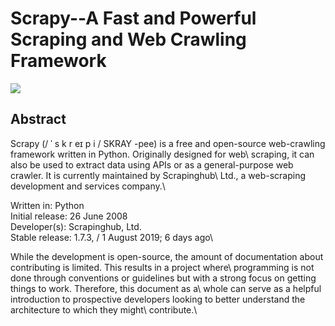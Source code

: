 # Scrapy--A Fast and Powerful Scraping and Web Crawling Framework

![](https://s2.ax1x.com/2019/10/01/uUDwhF.jpg)

## Abstract

Scrapy (/ ˈ s k r eɪ p i / SKRAY -pee) is a free and open-source web-crawling framework written in Python. Originally designed for web\ scraping, it can also be used to extract data using APIs or as a general-purpose web crawler. It is currently maintained by Scrapinghub\ Ltd., a web-scraping development and services company.\

Written in: Python\
Initial release: 26 June 2008\
Developer(s): Scrapinghub, Ltd.\
Stable release: 1.7.3, / 1 August 2019; 6 days ago\

While the development is open-source, the amount of documentation about contributing is limited. This results in a project where\ programming is not done through conventions or guidelines but with a strong focus on getting things to work. Therefore, this document as a\ whole can serve as a helpful introduction to prospective developers looking to better understand the architecture to which they might\ contribute.\

